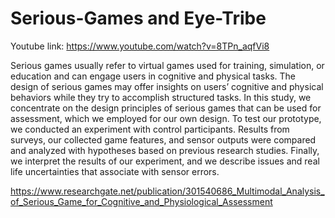 # Serious-Games and Eye-Tribe

Youtube link: https://www.youtube.com/watch?v=8TPn_aqfVi8

Serious games usually refer to virtual games used for training, simulation, or education and can engage users in cognitive and physical tasks. The design of serious games may offer insights on users’ cognitive and physical behaviors while they try to accomplish structured tasks. In this study, we concentrate on the design principles of serious games that can be used for assessment, which we employed for our own design. To test our prototype, we conducted an experiment with control participants. Results from surveys, our collected game features, and sensor outputs were compared and analyzed with hypotheses based on previous research studies. Finally, we interpret the results of our experiment, and we describe issues and real life uncertainties that associate with sensor errors.


https://www.researchgate.net/publication/301540686_Multimodal_Analysis_of_Serious_Game_for_Cognitive_and_Physiological_Assessment

